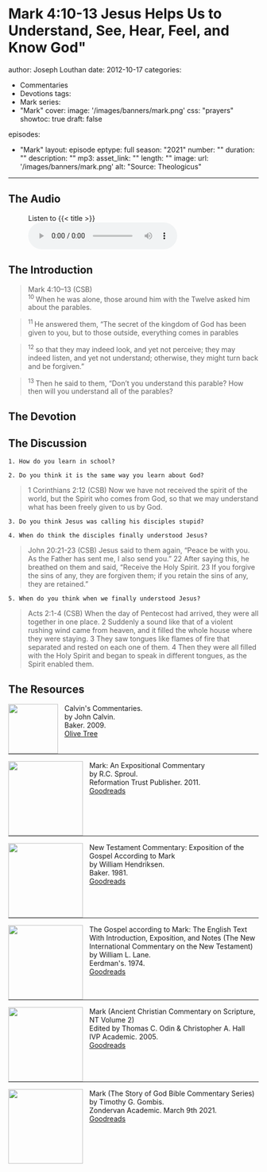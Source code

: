 # Mark 4:10-13 Jesus Helps Us to Understand, See, Hear, Feel, and Know God"
author: Joseph Louthan
date: 2012-10-17
categories:
  - Commentaries
  - Devotions
tags:
  - Mark
series:
  - "Mark"
cover:
  image: '/images/banners/mark.png'
css: "prayers"
showtoc: true
draft: false

episodes:
  - "Mark"
layout: episode
eptype: full
season: "2021"
number: ""
duration: ""
description: ""
mp3:
    asset_link: ""
    length: ""
image: 
  url: '/images/banners/mark.png'
  alt: "Source: Theologicus"
---

## The Audio

<figure>
    <figcaption>Listen to {{< title >}}</figcaption>
    <audio
        controls
        src="{{< download_url >}}{{< asset_link >}}">
            <a href="{{< download_url >}}{{< asset_link >}}">
                Download audio
            </a>
    </audio>
</figure>

## The Introduction

>Mark 4:10–13 (CSB)  
><sup> 10 </sup> When he was alone, those around him with the Twelve asked him about the parables. 

><sup> 11 </sup> He answered them, “The secret of the kingdom of God has been given to you, but to those outside, everything comes in parables 

><sup> 12 </sup> so that they may indeed look, and yet not perceive; they may indeed listen, and yet not understand; otherwise, they might turn back and be forgiven.” 

><sup> 13 </sup> Then he said to them, “Don’t you understand this parable? How then will you understand all of the parables?

## The Devotion



## The Discussion

```text
1. How do you learn in school?

2. Do you think it is the same way you learn about God?
```

>1 Corinthians 2:12 (CSB) Now we have not received the spirit of the world, but the Spirit who comes from God, so that we may understand what has been freely given to us by God.

```text
3. Do you think Jesus was calling his disciples stupid?

4. When do think the disciples finally understood Jesus?
```

>John 20:21-23 (CSB) Jesus said to them again, “Peace be with you. As the Father has sent me, I also send you.” 22 After saying this, he breathed on them and said, “Receive the Holy Spirit. 23 If you forgive the sins of any, they are forgiven them; if you retain the sins of any, they are retained.”

```text
5. When do you think when we finally understood Jesus?
```

>Acts 2:1-4 (CSB) When the day of Pentecost had arrived, they were all together in one place. 2 Suddenly a sound like that of a violent rushing wind came from heaven, and it filled the whole house where they were staying. 3 They saw tongues like flames of fire that separated and rested on each one of them. 4 Then they were all filled with the Holy Spirit and began to speak in different tongues, as the Spirit enabled them.

<div style="page-break-after: always;"></div>

## The Resources

<p style="clear:both;">

<img src="/images/resources/commentary-calvin-set.png" align="left" width="100" style="padding-right: 10px" />Calvin's Commentaries.  
by John Calvin.  
Baker. 2009.  
[Olive Tree](https://www.olivetree.com/store/product.php?productid=17517)

<p style="clear:both;">

---

<img src="/images/resources/commentary-mark-sproul.jpg" align="left" width="150" style="padding-right: 10px" />Mark: An Expositional Commentary  
by R.C. Sproul.  
Reformation Trust Publisher. 2011.  
[Goodreads](https://www.goodreads.com/book/show/13329901-mark?ac=1&from_search=true&qid=AjPCOwNAXj&rank=1)

<p style="clear:both;">

---

<img src="/images/resources/commentary-mark-hendriksen.jpg" align="left" width="150" style="padding-right: 10px" />New Testament Commentary: Exposition of the Gospel According to Mark  
by William Hendriksen.  
Baker. 1981.  
[Goodreads](https://www.goodreads.com/book/show/2365098.Mark)

<p style="clear:both;">

---

<img src="/images/resources/commentary-mark-lane.jpg" align="left" width="150" style="padding-right: 10px" />The Gospel according to Mark: The English Text With Introduction, Exposition, and Notes (The New International Commentary on the New Testament)  
by William L. Lane.  
Eerdman's. 1974.  
[Goodreads](https://www.goodreads.com/book/show/978619.The_Gospel_of_Mark?from_search=true&from_srp=true&qid=UOUMUiJ7z4&rank=2)

<p style="clear:both;">

---

<img src="/images/resources/commentary-mark-oden.jpg" align="left" width="150" style="padding-right: 10px" />Mark (Ancient Christian Commentary on Scripture, NT Volume 2)  
Edited by Thomas C. Odin & Christopher A. Hall  
IVP Academic. 2005.  
[Goodreads](https://www.goodreads.com/book/show/33015669-mark)

<p style="clear:both;">

---

<img src="/images/resources/commentary-mark-gombis.jpg" align="left" width="150" style="padding-right: 10px" />Mark (The Story of God Bible Commentary Series)  
by Timothy G. Gombis.   
Zondervan Academic. March 9th 2021.  
[Goodreads](https://www.goodreads.com/book/show/54287613-mark)

<p style="clear:both;">
